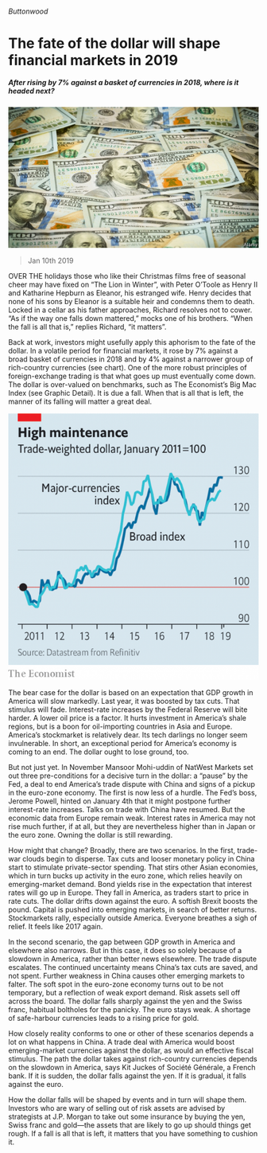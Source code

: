 ###### Buttonwood

# The fate of the dollar will shape financial markets in 2019 

##### After rising by 7% against a basket of currencies in 2018, where is it headed next? 

![image](images/20190112_fnp506.jpg) 

> Jan 10th 2019 

 

OVER THE holidays those who like their Christmas films free of seasonal cheer may have fixed on “The Lion in Winter”, with Peter O’Toole as Henry II and Katharine Hepburn as Eleanor, his estranged wife. Henry decides that none of his sons by Eleanor is a suitable heir and condemns them to death. Locked in a cellar as his father approaches, Richard resolves not to cower. “As if the way one falls down mattered,” mocks one of his brothers. “When the fall is all that is,” replies Richard, “it matters”. 

Back at work, investors might usefully apply this aphorism to the fate of the dollar. In a volatile period for financial markets, it rose by 7% against a broad basket of currencies in 2018 and by 4% against a narrower group of rich-country currencies (see chart). One of the more robust principles of foreign-exchange trading is that what goes up must eventually come down. The dollar is over-valued on benchmarks, such as The Economist’s Big Mac Index (see Graphic Detail). It is due a fall. When that is all that is left, the manner of its falling will matter a great deal. 

![image](images/20190112_FNC120.png) 

The bear case for the dollar is based on an expectation that GDP growth in America will slow markedly. Last year, it was boosted by tax cuts. That stimulus will fade. Interest-rate increases by the Federal Reserve will bite harder. A lower oil price is a factor. It hurts investment in America’s shale regions, but is a boon for oil-importing countries in Asia and Europe. America’s stockmarket is relatively dear. Its tech darlings no longer seem invulnerable. In short, an exceptional period for America’s economy is coming to an end. The dollar ought to lose ground, too. 

But not just yet. In November Mansoor Mohi-uddin of NatWest Markets set out three pre-conditions for a decisive turn in the dollar: a “pause” by the Fed, a deal to end America’s trade dispute with China and signs of a pickup in the euro-zone economy. The first is now less of a hurdle. The Fed’s boss, Jerome Powell, hinted on January 4th that it might postpone further interest-rate increases. Talks on trade with China have resumed. But the economic data from Europe remain weak. Interest rates in America may not rise much further, if at all, but they are nevertheless higher than in Japan or the euro zone. Owning the dollar is still rewarding. 

How might that change? Broadly, there are two scenarios. In the first, trade-war clouds begin to disperse. Tax cuts and looser monetary policy in China start to stimulate private-sector spending. That stirs other Asian economies, which in turn bucks up activity in the euro zone, which relies heavily on emerging-market demand. Bond yields rise in the expectation that interest rates will go up in Europe. They fall in America, as traders start to price in rate cuts. The dollar drifts down against the euro. A softish Brexit boosts the pound. Capital is pushed into emerging markets, in search of better returns. Stockmarkets rally, especially outside America. Everyone breathes a sigh of relief. It feels like 2017 again. 

In the second scenario, the gap between GDP growth in America and elsewhere also narrows. But in this case, it does so solely because of a slowdown in America, rather than better news elsewhere. The trade dispute escalates. The continued uncertainty means China’s tax cuts are saved, and not spent. Further weakness in China causes other emerging markets to falter. The soft spot in the euro-zone economy turns out to be not temporary, but a reflection of weak export demand. Risk assets sell off across the board. The dollar falls sharply against the yen and the Swiss franc, habitual boltholes for the panicky. The euro stays weak. A shortage of safe-harbour currencies leads to a rising price for gold. 

How closely reality conforms to one or other of these scenarios depends a lot on what happens in China. A trade deal with America would boost emerging-market currencies against the dollar, as would an effective fiscal stimulus. The path the dollar takes against rich-country currencies depends on the slowdown in America, says Kit Juckes of Société Générale, a French bank. If it is sudden, the dollar falls against the yen. If it is gradual, it falls against the euro. 

How the dollar falls will be shaped by events and in turn will shape them. Investors who are wary of selling out of risk assets are advised by strategists at J.P. Morgan to take out some insurance by buying the yen, Swiss franc and gold—the assets that are likely to go up should things get rough. If a fall is all that is left, it matters that you have something to cushion it. 

